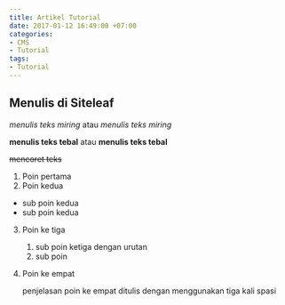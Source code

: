 ```yaml
---
title: Artikel Tutorial
date: 2017-01-12 16:49:00 +07:00
categories:
- CMS
- Tutorial
tags:
- Tutorial
---
```


## Menulis di Siteleaf

*menulis teks miring* atau _menulis teks miring_

**menulis teks tebal** atau __menulis teks tebal__

~~mencoret teks~~

1. Poin pertama
2. Poin kedua
  * sub poin kedua
  * sub poin kedua
3. Poin ke tiga
   1. sub poin ketiga dengan urutan
   2. sub poin
4. Poin ke empat

    penjelasan poin ke empat ditulis dengan menggunakan tiga kali spasi